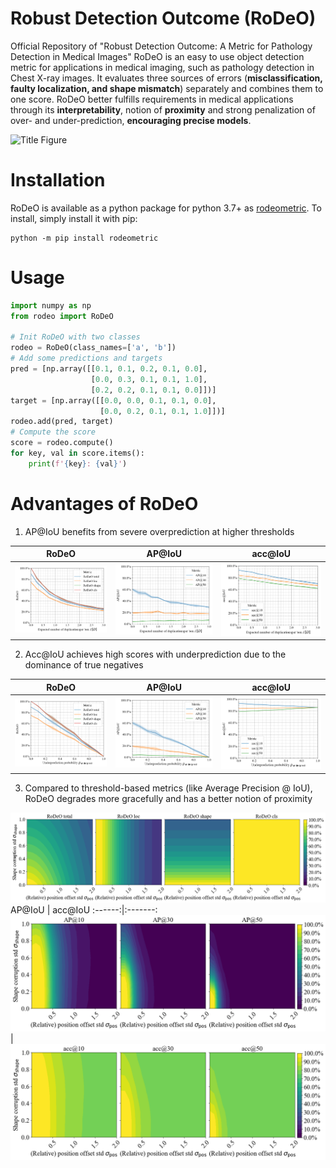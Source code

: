 # Robust Detection Outcome (RoDeO)

Official Repository of "Robust Detection Outcome: A Metric for Pathology Detection in Medical Images"
RoDeO is an easy to use object detection metric for applications in medical imaging, such as pathology detection in Chest X-ray images.
It evaluates three sources of errors (**misclassification, faulty localization, and shape mismatch**) separately and combines them to one score.
RoDeO better fulfills requirements in medical applications through its **interpretability**, notion of **proximity** and strong penalization of over- and under-prediction, **encouraging precise models**.

![Title Figure](./assets/title_figure.png)

# Installation

RoDeO is available as a python package for python 3.7+ as [rodeometric](TODO). To install, simply install it with pip:
```shell
python -m pip install rodeometric
```

# Usage

```python
import numpy as np
from rodeo import RoDeO

# Init RoDeO with two classes
rodeo = RoDeO(class_names=['a', 'b'])
# Add some predictions and targets
pred = [np.array([[0.1, 0.1, 0.2, 0.1, 0.0],
                  [0.0, 0.3, 0.1, 0.1, 1.0],
                  [0.2, 0.2, 0.1, 0.1, 0.0]])]
target = [np.array([[0.0, 0.0, 0.1, 0.1, 0.0],
                    [0.0, 0.2, 0.1, 0.1, 1.0]])]
rodeo.add(pred, target)
# Compute the score
score = rodeo.compute()
for key, val in score.items():
    print(f'{key}: {val}')
```

# Advantages of RoDeO

1. AP@IoU benefits from severe overprediction at higher thresholds

 RoDeO | AP@IoU | acc@IoU
:-----:|:------:|:-------:
![Overprediction RoDeO](https://github.com/FeliMe/RoDeO/blob/babef650894f8eacc82a2f23ac69997cab13d39d/assets/boxoracle_overperclass_fixedsizesigma_RoDeO.png?raw=true) | ![Overprediction AP@IoU](https://github.com/FeliMe/RoDeO/blob/babef650894f8eacc82a2f23ac69997cab13d39d/assets/boxoracle_overperclass_fixedsizesigma_AP.png?raw=true) | ![Overprediction acc@IoU](https://github.com/FeliMe/RoDeO/blob/babef650894f8eacc82a2f23ac69997cab13d39d/assets/boxoracle_overperclass_fixedsizesigma_acc.png?raw=true)

2. Acc@IoU achieves high scores with underprediction due to the dominance of true negatives

 RoDeO | AP@IoU | acc@IoU
:-----:|:------:|:-------:
![Underprediction RoDeO](https://github.com/FeliMe/RoDeO/blob/babef650894f8eacc82a2f23ac69997cab13d39d/assets/boxoracle_undersample_fixedsizesigma_RoDeO.png?raw=true) | ![Underprediction AP@IoU](https://github.com/FeliMe/RoDeO/blob/babef650894f8eacc82a2f23ac69997cab13d39d/assets/boxoracle_undersample_fixedsizesigma_AP.png?raw=true) | ![Underprediction acc@IoU](https://github.com/FeliMe/RoDeO/blob/babef650894f8eacc82a2f23ac69997cab13d39d/assets/boxoracle_undersample_fixedsizesigma_acc.png?raw=true)

3. Compared to threshold-based metrics (like Average Precision @ IoU), RoDeO degrades more gracefully and has a better notion of proximity

![Localation error RoDeO](https://github.com/FeliMe/RoDeO/blob/babef650894f8eacc82a2f23ac69997cab13d39d/assets/boxoracle_randcorrupt_relpossize_RoDeO.png?raw=true)
 AP@IoU | acc@IoU
:------:|:-------:
![Localation error AP@IoU](https://github.com/FeliMe/RoDeO/blob/babef650894f8eacc82a2f23ac69997cab13d39d/assets/boxoracle_randcorrupt_relpossize_AP.png?raw=true) | ![Localation error acc@IoU](https://github.com/FeliMe/RoDeO/blob/babef650894f8eacc82a2f23ac69997cab13d39d/assets/boxoracle_randcorrupt_relpossize_acc.png?raw=true)

<!-- # Citation
If you use RoDeO in your project, please cite
```
@inproceedings{rodeo-midl2023,
  author    = {Felix Meissen and Philip Müller and Georgios Kaissis and Daniel Rückert},
  title     = {Robust Detection Outcome: A Metric for Pathology Detection in Medical Images.},
  booktitle = {MIDL},
  year      = {2023},
}
``` -->